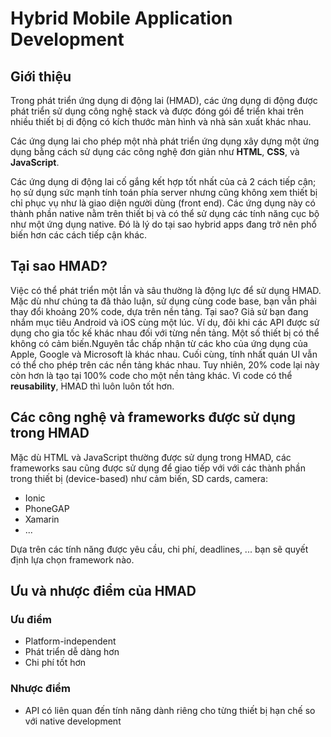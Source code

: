 # Hybrid Mobile Application Development
## Giới thiệu
Trong phát triển ứng dụng di động lai (HMAD), các ứng dụng di động được phát triển sử dụng công nghệ stack và được đóng gói để triển khai trên nhiều thiết bị di động có kích thước màn hình và nhà sản xuất khác nhau.

Các ứng dụng lai cho phép một nhà phát triển ứng dụng xây dựng một ứng dụng bằng cách sử dụng các công nghệ đơn giản như **HTML**, **CSS**, và **JavaScript**.

Các ứng dụng di động lai cố gắng kết hợp tốt nhất của cả 2 cách tiếp cận; họ sử dụng sức mạnh tính toán phía server nhưng cũng không xem thiết bị chỉ phục vụ như là giao diện người dùng (front  end). Các ứng dụng này có thành phần native nằm trên thiết bị và có thể sử dụng các tính năng cục bộ như một ứng dụng native. Đó là lý do tại sao hybrid apps đang trở nên phổ biến hơn các cách tiếp cận khác.

## Tại sao HMAD?
Việc có thể phát triển một lần và sâu thường là động lực để sử dụng HMAD. Mặc dù như chúng ta đã thảo luận, sử dụng cùng code base, bạn vẫn phải thay đổi khoảng 20% code, dựa trên nền tảng. Tại sao? Giả sử bạn đang nhắm mục tiêu Android và iOS cùng một lúc. Ví dụ, đôi khi các API được sử dụng cho gia tốc kế khác nhau đối với từng nền tảng. Một số thiết bị có thể không có cảm biến.Nguyên tắc chấp nhận từ các kho của ứng dụng của Apple, Google và Microsoft là khác nhau. Cuối cùng, tính nhất quán UI vẫn có thể cho phép trên các nền tảng khác nhau. Tuy nhiên, 20% code lại này còn hơn là tạo tại 100% code cho một nền tảng khác. Vì code có thể **reusability**, HMAD thì luôn luôn tốt hơn.

## Các công nghệ và frameworks được sử dụng trong HMAD
Mặc dù HTML và JavaScript thường được sử dụng trong HMAD, các frameworks sau cũng được sử dụng để giao tiếp với với các thành phần trong thiết bị (device-based) như cảm biến, SD cards, camera:
* Ionic
* PhoneGAP
* Xamarin
* ...

Dựa trên các tính năng được yêu cầu, chi phí, deadlines, ... bạn sẽ quyết định lựa chọn framework nào. 

## Ưu và nhược điểm của HMAD
### Ưu điểm
* Platform-independent
* Phát triển dễ dàng hơn
* Chi phí tốt hơn

### Nhược điểm
* API có liên quan đến tính năng dành riêng cho từng thiết bị hạn chế so với native development
